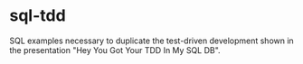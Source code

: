 # sql-tdd
SQL examples necessary to duplicate the test-driven development shown in the presentation "Hey You Got Your TDD In My SQL DB". 
